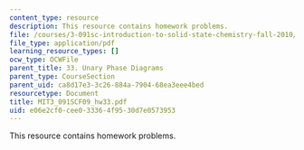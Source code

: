 ```yaml
---
content_type: resource
description: This resource contains homework problems.
file: /courses/3-091sc-introduction-to-solid-state-chemistry-fall-2010/e06e2cf0cee033364f9530d7e0573953_MIT3_091SCF09_hw33.pdf
file_type: application/pdf
learning_resource_types: []
ocw_type: OCWFile
parent_title: 33. Unary Phase Diagrams
parent_type: CourseSection
parent_uid: ca8d17e3-3c26-884a-7904-68ea3eee4bed
resourcetype: Document
title: MIT3_091SCF09_hw33.pdf
uid: e06e2cf0-cee0-3336-4f95-30d7e0573953
---
```

This resource contains homework problems.